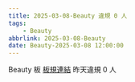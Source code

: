 ```yaml
---
title: 2025-03-08-Beauty 違規 0 人
tags:
    - Beauty
abbrlink: 2025-03-08-Beauty
date: Beauty-2025-03-08 12:00:00
---
```

Beauty 板 [板規連結](https://www.ptt.cc/bbs/Beauty/M.1630069980.A.84B.html)
昨天違規 0 人
